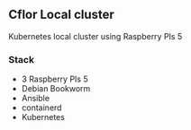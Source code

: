 ## Cflor Local cluster

Kubernetes local cluster using Raspberry PIs 5

### Stack
- 3 Raspberry PIs 5
- Debian Bookworm
- Ansible
- containerd
- Kubernetes
